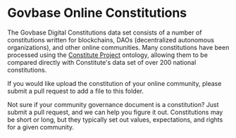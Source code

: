 # Govbase Online Constitutions

The Govbase Digital Constitutions data set consists of a number of constitutions written for blockchains, DAOs (decentralized autonomous organizations), and other online communities. Many constitutions have been processed using the [Constitute Project](https://www.constituteproject.org) ontology, allowing them to be compared directly with Constitute's data set of over 200 national constitutions. 

If you would like upload the constitution of your online community, please submit a pull request to add a file to this folder.

Not sure if your community governance document is a constitution? Just submit a pull request, and we can help you figure it out. Constitutions may be short or long, but they typically set out values, expectations, and rights for a given community.
